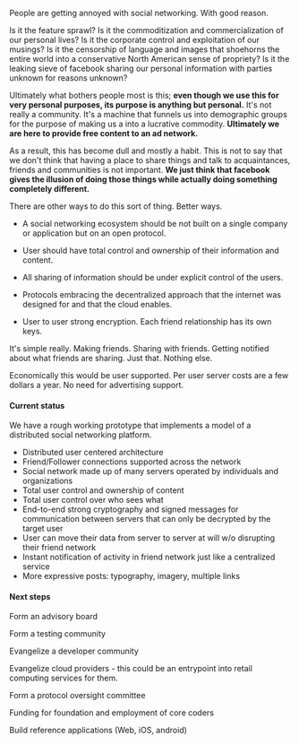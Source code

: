 People are getting annoyed with social networking. With good reason.

Is it the feature sprawl? Is it the commoditization and commercialization of our personal lives? Is it the corporate control and exploitation of our musings? Is it the censorship of language and images that shoehorns the entire world into a conservative North American sense of propriety? Is it the leaking sieve of facebook sharing our personal information with parties unknown for reasons unknown?

Ultimately what bothers people most is this; __even though we use this for very personal purposes, its purpose is anything but personal.__ It's not really a community. It's a machine that funnels us into demographic groups for the purpose of making us a into a lucrative commodity. **Ultimately we are here to provide free content to an ad network.**

As a result, this has become dull and mostly a habit. This is not to say that we don't think that having a place to share things and talk to acquaintances, friends and communities is not important. __We just think that facebook gives the illusion of doing those things while actually doing something completely different.__

There are other ways to do this sort of thing. Better ways.

* A social networking ecosystem should be not built on a single company or application but on an open protocol.

* User should have total control and ownership of their information and content.

* All sharing of information should be under explicit control of the users.

* Protocols embracing the decentralized approach that the internet was designed for and that the cloud enables.

* User to user strong encryption. Each friend relationship has its own keys.

It's simple really. Making friends. Sharing with friends. Getting notified about what friends are sharing. Just that. Nothing else.

Economically this would be user supported. Per user server costs are a few dollars a year. No need for advertising support.

#### Current status

We have a rough working prototype that implements a model of a distributed social networking platform.

- Distributed user centered architecture
- Friend/Follower connections supported across the network
- Social network made up of many servers operated by individuals and organizations
- Total user control and ownership of content
- Total user control over who sees what
- End-to-end strong cryptography and signed messages for communication between servers that can only be decrypted by the target user
- User can move their data from server to server at will w/o disrupting their friend network
- Instant notification of activity in friend network just like a centralized service
- More expressive posts: typography, imagery, multiple links

#### Next steps

Form an advisory board

Form a testing community

Evangelize a developer community

Evangelize cloud providers - this could be an entrypoint into retail computing services for them.

Form a protocol oversight committee

Funding for foundation and employment of core coders

Build reference applications (Web, iOS, android)
